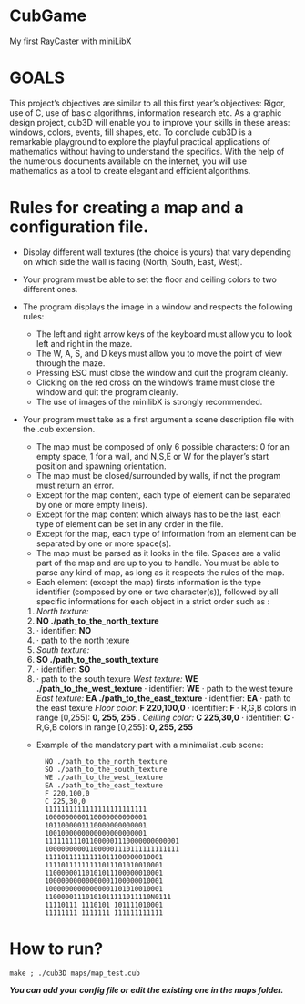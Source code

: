 # CubGame
My first RayCaster with miniLibX

# GOALS

This project’s objectives are similar to all this first year’s objectives: Rigor, use of C, use of basic algorithms, information research etc. As a graphic design project, cub3D will enable you to improve your skills in these areas: windows, colors, events, fill shapes, etc. To conclude cub3D is a remarkable playground to explore the playful practical applications of mathematics without having to understand the specifics. With the help of the numerous documents available on the internet, you will use mathematics as a tool to create elegant and efficient algorithms.

# Rules for creating a map and a configuration file.

* Display different wall textures (the choice is yours) that vary depending on which side the wall is facing (North, South, East, West).

* Your program must be able to set the floor and ceiling colors to two different ones.

* The program displays the image in a window and respects the following rules:
    * The left and right arrow keys of the keyboard must allow you to look left and right in the maze.
    * The W, A, S, and D keys must allow you to move the point of view through the maze.
    * Pressing ESC must close the window and quit the program cleanly.
    * Clicking on the red cross on the window’s frame must close the window and quit the program cleanly.
    * The use of images of the minilibX is strongly recommended.
    
* Your program must take as a first argument a scene description file with the .cub extension.
    * The map must be composed of only 6 possible characters: 0 for an empty space, 1 for a wall, and N,S,E or W for the player’s start position and spawning orientation.
    * The map must be closed/surrounded by walls, if not the program must return an error.
    * Except for the map content, each type of element can be separated by one or more empty line(s).
    * Except for the map content which always has to be the last, each type of element can be set in any order in the file.
    * Except for the map, each type of information from an element can be separated by one or more space(s).
    * The map must be parsed as it looks in the file. Spaces are a valid part of the map and are up to you to handle. You must be able to parse any kind of map, as long as it respects the rules of the map.
    * Each element (except the map) firsts information is the type identifier (composed by one or two character(s)), followed by all specific informations for each object in a strict order such as :
    1. _North texture:_
    2. **NO ./path_to_the_north_texture**
    2. · identifier: **NO**
    2. · path to the north texure
    1. _South texture:_
    2. **SO ./path_to_the_south_texture**
    2. · identifier: **SO**
    2. · path to the south texure
             _West texture:_
            **WE ./path_to_the_west_texture**
            · identifier: **WE**
            · path to the west texure
             _East texture:_
            **EA ./path_to_the_east_texture**
            · identifier: **EA**
            · path to the east texure
             _Floor color:_
            **F 220,100,0**
            · identifier: **F**
            · R,G,B colors in range [0,255]: **0, 255, 255**
            . _Ceilling color:_
            **C 225,30,0**
            · identifier: **C**
            · R,G,B colors in range [0,255]: **0, 255, 255**
    * Example of the mandatory part with a minimalist .cub scene:
    
            NO ./path_to_the_north_texture
            SO ./path_to_the_south_texture
            WE ./path_to_the_west_texture
            EA ./path_to_the_east_texture
            F 220,100,0
            C 225,30,0
            1111111111111111111111111
            1000000000110000000000001
            1011000001110000000000001
            1001000000000000000000001
            111111111011000001110000000000001
            100000000011000001110111111111111
            11110111111111011100000010001
            11110111111111011101010010001
            11000000110101011100000010001
            10000000000000001100000010001
            10000000000000001101010010001
            11000001110101011111011110N0111
            11110111 1110101 101111010001
            11111111 1111111 111111111111

# How to run?

    make ; ./cub3D maps/map_test.cub
    
_**You can add your config file or edit the existing one in the maps folder.**_
